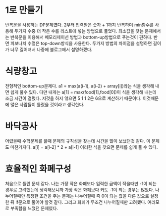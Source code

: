 # 1로 만들기
반복문을 사용하는 DP문제였다.
2부터 입력받은 숫자 + 1까지 반복하며 min함수를 사용해 두가지 수중 더 작은 수를 리스트에 넣는 방법으로 풀었다.
최소값을 찾는 문제에서는 반복문을 이용해서 메모리제이션 방법과 bottom-up방법으로 푸는것이 편하다.
반면 피보나치 수열은 top-down방식을 사용한다. 두가지 방법의 차이점을 설명하면 길이가 너무 길어져서 나중에 블로그에서 설명하겠다.

# 식량창고
전형적인 bottom-up문제다.
a1 = max(a(i-1), a(i-2) + array[i])라는 식을 생각해 내면 쉽게 풀수 있다. 
다만 내게는 a[1] = max(food[1],food[0])이 식을 생각해 내는데 조금 시간이 걸렸다.
저것을 하지 않으면 5 1 1 2은 6으로 계산하기 때문이다. 이것때문에 많은 사람들이 틀렸을 것이라고 생각한다. 

# 바닥공사
어렸을때 수학문제를 풀때 문제의 규칙성을 찾는데 시간을 많이 보냈던것 같다.
이 문제도 마찬가지다. a[i] = a[i-2] * 2 + a[i-1] 이러한 식을 찾으면 문제를 쉽게 풀 수 있다.

# 효율적인 화폐구성
처음으로 틀린 문제 같다.
나는 가장 작은 화폐보다 입력한 금액이 작을때만 -1이 되는 경우로 고려했는데 생각해보니까 가장 작은 화폐보다 커도 -1이 되는 경우는 많았다. 
나누어질때만 특정한 조건을 주는 문제는 나누어질때 즉 0이 되는 값을 다른 값으로 설정한 뒤 if문으로 풀어야 할것 같다.
그리고 화폐가 무조건 나누어질때만 고려했다. 여러모로 부족함을 느꼈던 문제였다.